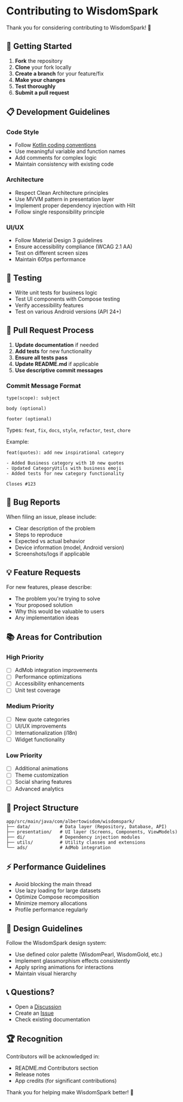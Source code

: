 # Contributing to WisdomSpark

Thank you for considering contributing to WisdomSpark! 🎉

## 🚀 Getting Started

1. **Fork** the repository
2. **Clone** your fork locally
3. **Create a branch** for your feature/fix
4. **Make your changes**
5. **Test thoroughly**
6. **Submit a pull request**

## 📋 Development Guidelines

### Code Style
- Follow [Kotlin coding conventions](https://kotlinlang.org/docs/coding-conventions.html)
- Use meaningful variable and function names
- Add comments for complex logic
- Maintain consistency with existing code

### Architecture
- Respect Clean Architecture principles
- Use MVVM pattern in presentation layer
- Implement proper dependency injection with Hilt
- Follow single responsibility principle

### UI/UX
- Follow Material Design 3 guidelines
- Ensure accessibility compliance (WCAG 2.1 AA)
- Test on different screen sizes
- Maintain 60fps performance

## 🧪 Testing

- Write unit tests for business logic
- Test UI components with Compose testing
- Verify accessibility features
- Test on various Android versions (API 24+)

## 📝 Pull Request Process

1. **Update documentation** if needed
2. **Add tests** for new functionality
3. **Ensure all tests pass**
4. **Update README.md** if applicable
5. **Use descriptive commit messages**

### Commit Message Format
```
type(scope): subject

body (optional)

footer (optional)
```

Types: `feat`, `fix`, `docs`, `style`, `refactor`, `test`, `chore`

Example:
```
feat(quotes): add new inspirational category

- Added Business category with 10 new quotes
- Updated CategoryUtils with business emoji
- Added tests for new category functionality

Closes #123
```

## 🐛 Bug Reports

When filing an issue, please include:
- Clear description of the problem
- Steps to reproduce
- Expected vs actual behavior
- Device information (model, Android version)
- Screenshots/logs if applicable

## 💡 Feature Requests

For new features, please describe:
- The problem you're trying to solve
- Your proposed solution
- Why this would be valuable to users
- Any implementation ideas

## 📚 Areas for Contribution

### High Priority
- [ ] AdMob integration improvements
- [ ] Performance optimizations
- [ ] Accessibility enhancements
- [ ] Unit test coverage

### Medium Priority
- [ ] New quote categories
- [ ] UI/UX improvements
- [ ] Internationalization (i18n)
- [ ] Widget functionality

### Low Priority
- [ ] Additional animations
- [ ] Theme customization
- [ ] Social sharing features
- [ ] Advanced analytics

## 🎯 Project Structure

```
app/src/main/java/com/albertowisdom/wisdomspark/
├── data/           # Data layer (Repository, Database, API)
├── presentation/   # UI layer (Screens, Components, ViewModels)
├── di/             # Dependency injection modules
├── utils/          # Utility classes and extensions
└── ads/            # AdMob integration
```

## ⚡ Performance Guidelines

- Avoid blocking the main thread
- Use lazy loading for large datasets
- Optimize Compose recomposition
- Minimize memory allocations
- Profile performance regularly

## 🎨 Design Guidelines

Follow the WisdomSpark design system:
- Use defined color palette (WisdomPearl, WisdomGold, etc.)
- Implement glassmorphism effects consistently
- Apply spring animations for interactions
- Maintain visual hierarchy

## 📞 Questions?

- Open a [Discussion](https://github.com/chopinmtnez/WisdomSpark/discussions)
- Create an [Issue](https://github.com/chopinmtnez/WisdomSpark/issues)
- Check existing documentation

## 🏆 Recognition

Contributors will be acknowledged in:
- README.md Contributors section
- Release notes
- App credits (for significant contributions)

Thank you for helping make WisdomSpark better! 🌟
